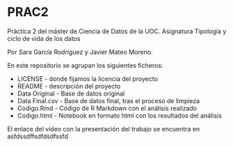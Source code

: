 # PRAC2

Práctica 2 del máster de Ciencia de Datos de la UOC. Asignatura Tipología y ciclo de vida de los datos

Por Sara García Rodríguez y Javier Mateo Moreno.


En este repositorio se agrupan los siguientes ficheros:

- LICENSE - donde fijamos la licencia del proyecto
- README - descripción del proyecto
- Data Original - Base de datos original 
- Data Final.csv - Base de datos final, tras el proceso de limpieza
- Codigo.Rmd - Código de R Markdown con el análisis realizado
- Codigo.html - Notebook en formato html con los resultados del análisis

El enlace del vídeo con la presentación del trabajo se encuentra en asfdssdffsdfdsdfssfd
